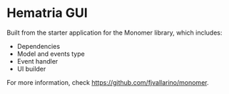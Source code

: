 # Hematria GUI

Built from the starter application for the Monomer library, which includes:

- Dependencies
- Model and events type
- Event handler
- UI builder

For more information, check <https://github.com/fjvallarino/monomer>.
